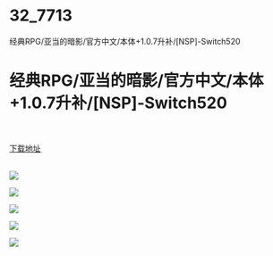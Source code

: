 # 32_7713
经典RPG/亚当的暗影/官方中文/本体+1.0.7升补/[NSP]-Switch520
# 经典RPG/亚当的暗影/官方中文/本体+1.0.7升补/[NSP]-Switch520
 <br/></br>
[下载地址](https://www.switch520.cc/article/7713 "下载地址")
<br/></br>

<p><span><strong><img src="https://www.switch520.cc/muke_img/upload_art_editor_20201208-1_0545715631f63ce4f916e0d7bd506ff2.jpg"></strong></span></p>
<p><span><strong><img src="https://www.switch520.cc/muke_img/upload_art_editor_20201208-1_7523f4abf1d7ea63a2f142e7314b2337.jpg"></strong></span></p>
<p><span><strong><img src="https://www.switch520.cc/muke_img/upload_art_editor_20201208-1_3741f4f41775491c9c436dc114dc6d54.jpg"></strong></span></p>
<p><span><strong><img src="https://www.switch520.cc/muke_img/upload_art_editor_20201208-1_8e13b66d7f8ea318529aa8ac24b951bd.jpg"></strong></span></p>
<p><span><strong><img src="https://www.switch520.cc/muke_img/upload_art_editor_20201208-1_532abe6c090c5d0d9828498e965e7071.jpg"></strong></span></p>
<p></p>

